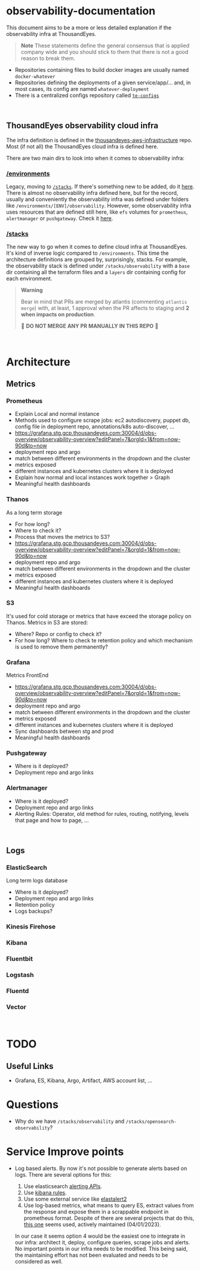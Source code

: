 # observability-documentation

This document aims to be a more or less detailed explanation if the observability infra at ThousandEyes.

> **Note**
> These statements define the general consensus that is applied company wide and you should stick to them that there is not a good reason to break them.

* Repositories containing files to build docker images are usually named `docker-whatever`
* Repositories defining the deployments of a given service/app/... and, in most cases, its config are named `whatever-deployment`
* There is a centralized configs repository called [`te-configs`](https://github.com/thousandeyes/te-configs)

<br/>

## ThousandEyes observability cloud infra
The infra definition is defined in the [thousandeyes-aws-infrastructure](https://github.com/thousandeyes/thousandeyes-aws-infrastructure) repo.
Most (if not all) the ThousandEyes cloud infra is defined here.

There are two main dirs to look into when it comes to observability infra:

### [/environments](https://github.com/thousandeyes/thousandeyes-aws-infrastructure/tree/master/environments)
Legacy, moving to [`/stacks`](#stacks). If there's something new to be added, do it [here](#stacks). There is almost no observability infra defined here, but for the record, usually and conveniently the observability infra was defined under folders like `/environments/[ENV]/observability`.
However, some observability infra uses resources that are defined still here, like `efs` volumes for `prometheus`, `alertmanager` or `pushgateway`. Check it [here](https://github.com/thousandeyes/thousandeyes-aws-infrastructure/blob/2cd6bbfbc76efc39c5ba108957024b888eebc01e/environments/stg-sfo2/efs/params.auto.tfvars#L36).


### [/stacks](https://github.com/thousandeyes/thousandeyes-aws-infrastructure/tree/master/stacks)
The new way to go when it comes to define cloud infra at ThousandEyes. It's kind of inverse logic compared to `/environments`. This time the architecture definitions are grouped by, surprisingly, stacks. For example, the observability stack is defined under `/stacks/observability` with a `base` dir containing all the terraform files and a `layers` dir containing config for each environment. 



> **Warning**
>
> Bear in mind that PRs are merged by atlantis (commenting `atlantis merge`) with, at least, 1 approval when the PR affects to staging and **2 when impacts on production**.
>
> :no_entry_sign: **DO NOT MERGE ANY PR MANUALLY IN THIS REPO** :no_entry_sign:

<br/>

# Architecture
## Metrics
### Prometheus
* Explain Local and normal instance
* Methods used to configure scrape jobs: ec2 autodiscovery, puppet db, config file in deployment repo, annotations/k8s auto-discover, ...
* https://grafana.stg.gcp.thousandeyes.com:30004/d/obs-overview/observability-overview?editPanel=7&orgId=1&from=now-90d&to=now
* deployment repo and argo
* match between different environments in the dropdown and the cluster
* metrics exposed
* different instances and kubernetes clusters where it is deployed
* Explain how normal and local instances work together > Graph
* Meaningful health dashboards


### Thanos
As a long term storage
* For how long?
* Where to check it?
* Process that moves the metrics to S3?
* https://grafana.stg.gcp.thousandeyes.com:30004/d/obs-overview/observability-overview?editPanel=7&orgId=1&from=now-90d&to=now
* deployment repo and argo
* match between different environments in the dropdown and the cluster
* metrics exposed
* different instances and kubernetes clusters where it is deployed
* Meaningful health dashboards

### S3
It's used for cold storage or metrics that have exceed the storage policy on Thanos. Metrics in S3 are stored:
* Where? Repo or config to check it?
* For how long? Where to check te retention policy and which mechanism is used to remove them permanently?

### Grafana
Metrics FrontEnd
* https://grafana.stg.gcp.thousandeyes.com:30004/d/obs-overview/observability-overview?editPanel=7&orgId=1&from=now-90d&to=now
* deployment repo and argo
* match between different environments in the dropdown and the cluster
* metrics exposed
* different instances and kubernetes clusters where it is deployed
* Sync dashboards between stg and prod
* Meaningful health dashboards

### Pushgateway
* Where is it deployed?
* Deployment repo and argo links


### Alertmanager
* Where is it deployed?
* Deployment repo and argo links
* Alerting Rules: Operator, old method for rules, routing, notifying, levels that page and how to page, ...


<br/>

## Logs
### ElasticSearch
Long term logs database
* Where is it deployed?
* Deployment repo and argo links
* Retention policy
* Logs backups?

### Kinesis Firehose

### Kibana

### Fluentbit

### Logstash

### Fluentd

### Vector


<br/>

# TODO

## Useful Links
* Grafana, ES, Kibana, Argo, Artifact, AWS account list, ...



# Questions
* Why do we have `/stacks/observability` and `/stacks/opensearch-observability`?


# Service Improve points
* Log based alerts. By now it's not possible to generate alerts based on logs. There are several options for this:
  1. Use elasticsearch [alerting APIs](https://www.elastic.co/guide/en/kibana/current/alerting-apis.html).
  2. Use [kibana rules](https://www.elastic.co/guide/en/kibana/current/alerting-apis.html).
  3. Use some external service like [elastalert2](https://github.com/jertel/elastalert2)
  4. Use log-based metrics, what means to query ES, extract values from the response and expose them in a scrappable endpoint in prometheus format. Despite of there are several projects that do this, [this one](https://github.com/coliquio/http-json-query-exporter) seems used, actively maintained (04/01/2023).

    In our case it seems option 4 would be the easiest one to integrate in our infra: architect it, deploy, configure queries, scrape jobs and alerts. No important points in our infra needs to be modified. This being said, the maintaining effort has not been evaluated and needs to be considered as well.